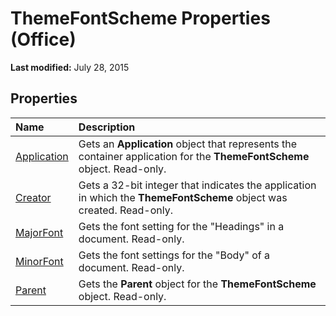 
# ThemeFontScheme Properties (Office)

 **Last modified:** July 28, 2015


## Properties



|**Name**|**Description**|
|:-----|:-----|
| [Application](2695084a-fd2b-aae0-bca8-670a92877912.md)|Gets an  **Application** object that represents the container application for the **ThemeFontScheme** object. Read-only.|
| [Creator](bfe1af42-d652-1ccf-49b2-1f27aa37b7a1.md)|Gets a 32-bit integer that indicates the application in which the  **ThemeFontScheme** object was created. Read-only.|
| [MajorFont](e69f7f10-28cb-7113-91cf-f4d7dc2064dc.md)|Gets the font setting for the "Headings" in a document. Read-only.|
| [MinorFont](e57d0a0c-bb93-6fd2-e8d2-83ac1286f670.md)|Gets the font settings for the "Body" of a document. Read-only.|
| [Parent](25db352c-98fe-4e37-5733-68e980e57282.md)|Gets the  **Parent** object for the **ThemeFontScheme** object. Read-only.|
